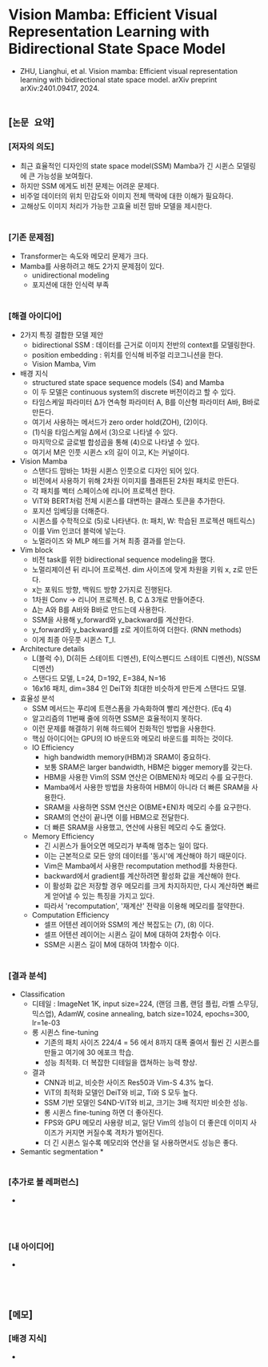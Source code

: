 # Vision Mamba: Efficient Visual Representation Learning with Bidirectional State Space Model
* ZHU, Lianghui, et al. Vision mamba: Efficient visual representation learning with bidirectional state space model. arXiv preprint arXiv:2401.09417, 2024.
<br><br>

## [`논문 요약`]

### [저자의 의도]
* 최근 효율적인 디자인의 state space model(SSM) Mamba가 긴 시퀸스 모델링에 큰 가능성을 보여줬다.
* 하지만 SSM 에게도 비전 문제는 어려운 문제다.
* 비주얼 데이터의 위치 민감도와 이미지 전체 맥락에 대한 이해가 필요하다.
* 고해상도 이미지 처리가 가능한 고효율 비전 맘바 모델을 제시한다.
<br><br>

### [기존 문제점]
* Transformer는 속도와 메모리 문제가 크다.
* Mamba를 사용하려고 해도 2가지 문제점이 있다.
    * unidirectional modeling
    * 포지션에 대한 인식력 부족
<br><br>

### [해결 아이디어]
* 2가지 특징 결합한 모델 제안
    * bidirectional SSM : 데이터를 근거로 이미지 전반의 context를 모델링한다.
    * position embedding : 위치를 인식해 비주얼 리코그니션을 한다.
    * Vision Mamba, Vim
* 배경 지식
    * structured state space sequence models (S4) and Mamba
    * 이 두 모델은 continuous system의 discrete 버전이라고 할 수 있다.
    * 타임스케일 파라미터 Δ가 연속형 파라미터 A, B를 이산형 파라미터 A바, B바로 만든다.
    * 여기서 사용하는 메서드가 zero order hold(ZOH), (2)이다.
    * (1)식을 타임스케일 Δ에서 (3)으로 나타낼 수 있다.
    * 마지막으로 글로벌 합성곱을 통해 (4)으로 나타낼 수 있다.
    * 여기서 M은 인풋 시퀸스 x의 길이 이고, K는 커널이다.
* Vision Mamba
    * 스탠다드 맘바는 1차원 시퀸스 인풋으로 디자인 되어 있다.
    * 비전에서 사용하기 위해 2차원 이미지를 플래튼된 2차원 패치로 만든다.
    * 각 패치를 벡터 스페이스에 리니어 프로젝션 한다.
    * ViT와 BERT처럼 전체 시퀸스를 대변하는 클래스 토큰을 추가한다.
    * 포지션 임베딩을 더해준다.
    * 시퀸스를 수학적으로 (5)로 나타낸다. (t: 패치, W: 학습된 프로젝션 매트릭스)
    * 이를 Vim 인코더 블럭에 넣는다.
    * 노멀라이즈 와 MLP 헤드를 거쳐 최종 결과를 얻는다.
* Vim block
    * 비전 task를 위한 bidirectional sequence modeling을 했다.
    * 노멀리제이션 뒤 리니어 프로젝션. dim 사이즈에 맞게 차원을 키워 x, z로 만든다.
    * x는 포워드 방향, 백워드 방향 2가지로 진행된다.
    * 1차원 Conv -> 리니어 프로젝션. B, C Δ 3개로 만들어준다.
    * Δ는 A와 B를 A바와 B바로 만드는데 사용한다.
    * SSM을 사용해 y_forward와 y_backward를 계산한다.
    * y_forward와 y_backward를 z로 게이트하여 더한다. (RNN methods)
    * 이게 최종 아웃풋 시퀸스 T_l.
* Architecture details
    * L(블럭 수), D(히든 스테이트 디멘션), E(익스펜디드 스테이트 디멘션), N(SSM 디멘션)
    * 스탠다드 모델, L=24, D=192, E=384, N=16
    * 16x16 패치, dim=384 인 DeiT와 최대한 비슷하게 만든게 스탠다드 모델.
* 효율성 분석
    * SSM 메서드는 푸리에 트랜스폼을 가속화하여 빨리 계산한다. (Eq 4)
    * 알고리즘의 11번째 줄에 의하면 SSM은 효율적이지 못하다.
    * 이런 문제를 해결하기 위해 하드웨어 친화적인 방법을 사용한다.
    * 핵심 아이디어는 GPU의 IO 바운드와 메모리 바운드를 피하는 것이다.
    * IO Efficiency
        * high bandwidth memory(HBM)과 SRAM이 중요하다.
        * 보통 SRAM은 larger bandwidth, HBM은 bigger memory를 갖는다.
        * HBM을 사용한 Vim의 SSM 연산은 O(BMEN)차 메모리 수를 요구한다.
        * Mamba에서 사용한 방법을 차용하여 HBM이 아니라 더 빠른 SRAM을 사용한다.
        * SRAM을 사용하면 SSM 연산은 O(BME+EN)차 메모리 수를 요구한다.
        * SRAM의 연산이 끝나면 이를 HBM으로 전달한다.
        * 더 빠른 SRAM을 사용했고, 연산에 사용된 메모리 수도 줄었다.
    * Memory Efficiency
        * 긴 시퀸스가 들어오면 메모리가 부족해 멈추는 일이 많다.
        * 이는 근본적으로 모든 양의 데이터를 '동시'에 계산해야 하기 때문이다.
        * Vim은 Mamba에서 사용한 recomputation method를 차용한다.
        * backward에서 gradient를 계산하려면 활성화 값을 계산해야 한다.
        * 이 활성화 값은 저장할 경우 메모리를 크게 차지하지만, 다시 계산하면 빠르게 얻어낼 수 있는 특징을 가지고 있다.
        * 따라서 'recomputation', '재계산' 전략을 이용해 메모리를 절약한다.
    * Computation Efficiency
        * 셀프 어텐션 레이어와 SSM의 계산 복잡도는 (7), (8) 이다.
        * 셀프 어텐션 레이어는 시퀸스 길이 M에 대하여 2차함수 이다.
        * SSM은 시퀸스 길이 M에 대하여 1차함수 이다.
<br><br>

### [결과 분석]
* Classification
    * 디테일 : ImageNet 1K, input size=224, (랜덤 크롭, 랜덤 플립, 라벨 스무딩, 믹스업), AdamW, cosine annealing, batch size=1024, epochs=300, lr=1e-03
    * 롱 시퀸스 fine-tuning
        * 기존의 패치 사이즈 224/4 = 56 에서 8까지 대폭 줄여서 훨씬 긴 시퀸스를 만들고 여기에 30 에포크 학습.
        * 성능 최적화. 더 복잡한 디테일을 캡쳐하는 능력 향상.
    * 결과
        * CNN과 비교, 비슷한 사이즈 Res50과 Vim-S 4.3% 높다.
        * ViT의 최적화 모델인 DeiT와 비교, Ti와 S 모두 높다.
        * SSM 기반 모델인 S4ND-ViT와 비교, 크기는 3배 적지만 비슷한 성능.
        * 롱 시퀸스 fine-tuning 하면 더 좋아진다.
        * FPS와 GPU 메모리 사용량 비교, 일단 Vim의 성능이 더 좋은데 이미지 사이즈가 커지면 커질수록 격차가 벌어진다.
        * 더 긴 시퀸스 일수록 메모리와 연산을 덜 사용하면서도 성능은 좋다.
* Semantic segmentation
    * 
<br><br>

### [추가로 볼 레퍼런스]
* 
<br><br>

### [내 아이디어]
* 
<br><br>



## [`메모`]

### [배경 지식]
* 
<br><br>


